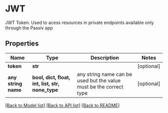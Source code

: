 # JWT

JWT Token. Used to acess resources in private endpoints available only through the Passiv app

## Properties
Name | Type | Description | Notes
------------ | ------------- | ------------- | -------------
**token** | **str** |  | [optional] 
**any string name** | **bool, dict, float, int, list, str, none_type** | any string name can be used but the value must be the correct type | [optional]

[[Back to Model list]](../README.md#documentation-for-models) [[Back to API list]](../README.md#documentation-for-api-endpoints) [[Back to README]](../README.md)


